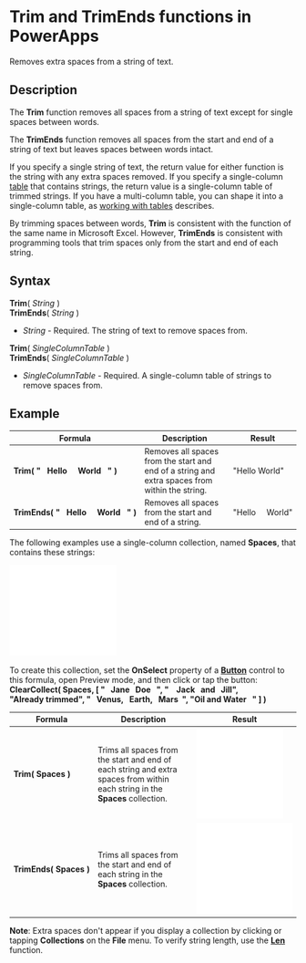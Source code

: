 <properties
	pageTitle="Trim and TrimEnds functions | Microsoft PowerApps"
	description="Reference information, including syntax and an example, for the Trim and TrimEnds functions in PowerApps"
	services=""
	suite="powerapps"
	documentationCenter="na"
	authors="gregli-msft"
	manager="erikre"
	editor=""
	tags=""/>

<tags
   ms.service="powerapps"
   ms.devlang="na"
   ms.topic="article"
   ms.tgt_pltfrm="na"
   ms.workload="na"
   ms.date="9/09/2016"
   ms.author="gregli"/>

# Trim and TrimEnds functions in PowerApps #

Removes extra spaces from a string of text.

## Description ##

The **Trim** function removes all spaces from a string of text except for single spaces between words.  

The **TrimEnds** function removes all spaces from the start and end of a string of text but leaves spaces between words intact.

If you specify a single string of text, the return value for either function is the string with any extra spaces removed. If you specify a single-column [table](../working-with-tables.md) that contains strings, the return value is a single-column table of trimmed strings. If you have a multi-column table, you can shape it into a single-column table, as [working with tables](../working-with-tables.md) describes.

By trimming spaces between words, **Trim** is consistent with the function of the same name in Microsoft Excel. However, **TrimEnds** is consistent with programming tools that trim spaces only from the start and end of each string.

## Syntax ##

**Trim**( *String* )<br>**TrimEnds**( *String* )

- *String* - Required. The string of text to remove spaces from.

**Trim**( *SingleColumnTable* )<br>**TrimEnds**( *SingleColumnTable* )

- *SingleColumnTable* - Required. A single-column table of strings to remove spaces from.

## Example ##

| Formula | Description | Result |
|---------|-------------|--------|
| **Trim(&nbsp;"&nbsp;&nbsp;&nbsp;Hello&nbsp;&nbsp;&nbsp;&nbsp;&nbsp;World&nbsp;&nbsp;&nbsp;"&nbsp;)** | Removes all spaces from the start and end of a string and extra spaces from within the string. | "Hello World" |
| **TrimEnds(&nbsp;"&nbsp;&nbsp;&nbsp;Hello&nbsp;&nbsp;&nbsp;&nbsp;&nbsp;World&nbsp;&nbsp;&nbsp;"&nbsp;)** | Removes all spaces from the start and end of a string. | "Hello&nbsp;&nbsp;&nbsp;&nbsp;&nbsp;World" |

The following examples use a single-column collection, named **Spaces**, that contains these strings:

![](media/function-trim/input-strings.png)

To create this collection, set the **OnSelect** property of a **[Button](control-button.md)** control to this formula, open Preview mode, and then click or tap the button:
<br>**ClearCollect( Spaces, [ "&nbsp;&nbsp;&nbsp;Jane&nbsp;&nbsp;&nbsp;Doe&nbsp;&nbsp;&nbsp;", "&nbsp;&nbsp;&nbsp;&nbsp;Jack&nbsp;&nbsp;&nbsp;and&nbsp;&nbsp;&nbsp;Jill", "Already&nbsp;trimmed", "&nbsp;&nbsp;&nbsp;Venus,&nbsp;&nbsp;&nbsp;Earth,&nbsp;&nbsp;&nbsp;Mars&nbsp;&nbsp;", "Oil&nbsp;and&nbsp;Water&nbsp;&nbsp;&nbsp;" ] )**

| Formula | Description | Result |
|---------|-------------|--------|
| **Trim(&nbsp;Spaces&nbsp;)** | Trims all spaces from the start and end of each string and extra spaces from within each string in the **Spaces** collection. | <style> img { max-width: none } </style> ![](media/function-trim/output-trim.png) |
| **TrimEnds(&nbsp;Spaces&nbsp;)** | Trims all spaces from the start and end of each string in the **Spaces** collection. | <style> img { max-width: none } </style> ![](media/function-trim/output-trimends.png) |

**Note**: Extra spaces don't appear if you display a collection by clicking or tapping **Collections** on the **File** menu. To verify string length, use the **[Len](function-len.md)** function.
